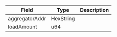 | Field          | Type      | Description |
| -------------- | --------- | ----------- |
| aggregatorAddr | HexString |             |
| loadAmount     | u64       |             |
